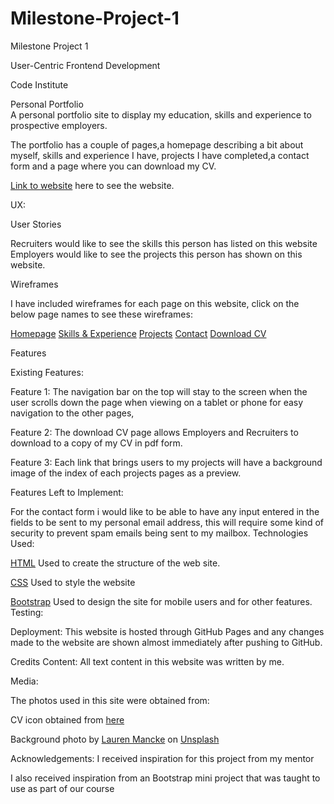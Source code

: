 # Milestone-Project-1
Milestone Project 1

User-Centric Frontend Development 

Code Institute

Personal Portfolio  
A personal portfolio site to display my education, skills and experience to prospective employers.

The portfolio has a couple of pages,a homepage describing a bit about myself, skills and experience I have,
projects I have completed,a contact form and a page where you can download my CV.

[Link to website](https://seand17.github.io/Milestone-Project-1/) here to see the website.

UX:

User Stories

Recruiters would like to see the skills this person has listed on this website
Employers  would like to see the projects this person has shown on this website.

Wireframes

I have included wireframes for each page on this website, click on the below page names to see these wireframes:

[Homepage](https://github.com/SeanD17/Milestone-Project-1/blob/main/wireframes/Milestone%20Project%201%20Homepage.pdf)
[Skills & Experience](https://github.com/SeanD17/Milestone-Project-1/blob/main/wireframes/Milestone%20Project%201%20Skills.pdf)
[Projects](https://github.com/SeanD17/Milestone-Project-1/blob/main/wireframes/Milestone%20Project%201%20Projects.pdf)
[Contact](https://github.com/SeanD17/Milestone-Project-1/blob/main/wireframes/Milestone%20Project%201%20Contact.pdf)
[Download CV](https://github.com/SeanD17/Milestone-Project-1/blob/main/wireframes/Milestone%20Project%201%20CV.pdf)

Features

Existing Features:

Feature 1:
The navigation bar on the top will stay to the screen when the user scrolls down the page when viewing on a tablet or phone for easy navigation to the other pages,

Feature 2:
The download CV page allows Employers and Recruiters to download to a copy of my CV in pdf form.

Feature 3:
Each link that brings users to my projects will have a background image of the index of each projects pages as a preview.

Features Left to Implement:

For the contact form i would like to be able to have any input entered in the fields to be sent to my personal email address, this will require some kind of security to prevent spam emails being sent to my mailbox.
Technologies Used:

[HTML](https://html.com/)
Used to create the structure of the web site.

[CSS](https://www.w3schools.com/css/css_intro.asp)
Used to style the website

[Bootstrap](https://getbootstrap.com/)
Used to design the site for mobile users and for other features.
Testing:

Deployment: This website is hosted through GitHub Pages and any changes made to the website are shown almost immediately after pushing to GitHub.

Credits
Content:
All text content in this website was written by me.

Media:

The photos used in this site were obtained from:

<span>CV icon obtained from <a href="https://iconscout.com/icon/cv-151944">here</a></span>

<span>Background photo by <a href="https://unsplash.com/@laurenmancke?utm_source=unsplash&amp;utm_medium=referral&amp;utm_content=creditCopyText">Lauren Mancke</a> on <a href="https://unsplash.com/s/photos/portfolio-background?utm_source=unsplash&amp;utm_medium=referral&amp;utm_content=creditCopyText">Unsplash</a></span>

Acknowledgements:
I received inspiration for this project from my mentor 

I also received inspiration from an Bootstrap mini project that was taught to use as part of our course
